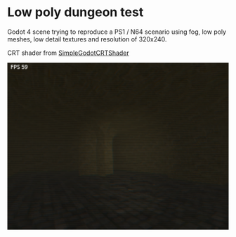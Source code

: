 # Low poly dungeon test

Godot 4 scene trying to reproduce a PS1 / N64 scenario using fog, low poly meshes, low detail textures and resolution of 320x240.

CRT shader from [SimpleGodotCRTShader](https://github.com/henriquelalves/SimpleGodotCRTShader)

<img src="dungeon.png" alt="dungeon" width="600"/>
